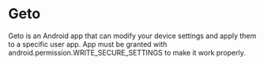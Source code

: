# Geto

Geto is an Android app that can modify your device settings and apply them to a specific user app.
App must be granted with android.permission.WRITE_SECURE_SETTINGS to make it work properly.
